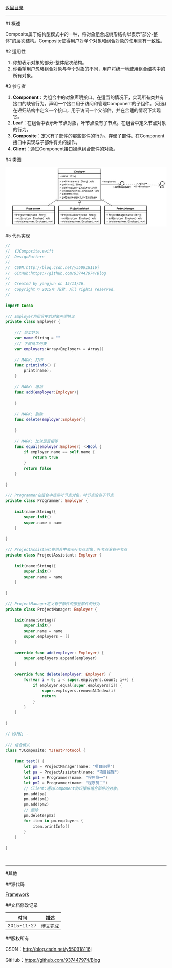 [返回目录](https://github.com/937447974/Blog/blob/master/架构设计/23设计模式之目录.md)

----------

#1 概述

Composite属于结构型模式中的一种，将对象组合成树形结构以表示"部分-整体"的层次结构。Composite使得用户对单个对象和组合对象的使用具有一致性。

#2 适用性

1. 你想表示对象的部分-整体层次结构。
2. 你希望用户忽略组合对象与单个对象的不同，用户将统一地使用组合结构中的所有对象。

#3 参与者

1. **Component**：为组合中的对象声明接口。在适当的情况下，实现所有类共有接口的缺省行为。声明一个接口用于访问和管理Component的子组件。(可选)在递归结构中定义一个接口，用于访问一个父部件，并在合适的情况下实现它。
2. **Leaf**：在组合中表示叶节点对象，叶节点没有子节点。在组合中定义节点对象的行为。
3. **Composite**：定义有子部件的那些部件的行为。存储子部件。在Component接口中实现与子部件有关的操作。
4. **Client**：通过Component接口操纵组合部件的对象。

#4 类图

![DDl-1](https://raw.githubusercontent.com/937447974/Blog/master/Resources/2015112708.png)

#5 代码实现

```swift
//
//  YJComposite.swift
//  DesignPattern
//
//  CSDN:http://blog.csdn.net/y550918116j
//  GitHub:https://github.com/937447974/Blog
//
//  Created by yangjun on 15/11/26.
//  Copyright © 2015年 阳君. All rights reserved.
//

import Cocoa

/// Employer为组合中的对象声明协议
private class Employer {
    
    /// 员工姓名
    var name:String = ""
    /// 下属员工列表
    var employers:Array<Employer> = Array()
    
    // MARK: 打印
    func printInfo() {
        print(name);
    }
    
    // MARK: 增加
    func add(employer:Employer){
        
    }
    
    // MARK: 删除
    func delete(employer:Employer){
        
    }
    
    // MARK: 比较是否相等
    func equal(employer:Employer) ->Bool {
        if employer.name == self.name {
            return true
        }
        return false
    }
    
}

/// Programmer在组合中表示叶节点对象，叶节点没有子节点
private class Programmer: Employer {
    
    init(name:String){
        super.init()
        super.name = name
    }
    
}

/// ProjectAssistant在组合中表示叶节点对象，叶节点没有子节点
private class ProjectAssistant: Employer {
    
    init(name:String){
        super.init()
        super.name = name
    }
    
}

/// ProjectManager定义有子部件的那些部件的行为
private class ProjectManager: Employer {
    
    init(name:String){
        super.init()
        super.name = name
        super.employers = []
    }
    
    override func add(employer: Employer) {
        super.employers.append(employer)
    }
    
    override func delete(employer: Employer) {
        for(var i = 0; i < super.employers.count; i++) {
            if employer.equal(super.employers[i]) {
                super.employers.removeAtIndex(i)
                return
            }
        }
    }
    
}

// MARK: -

/// 组合模式
class YJComposite: YJTestProtocol {

    func test() {
        let pm = ProjectManager(name: "项目经理")
        let pa = ProjectAssistant(name: "项目经理")
        let pm1 = Programmer(name: "程序员一")
        let pm2 = Programmer(name: "程序员二")
        // Client:通过Component协议操纵组合部件的对象。
        pm.add(pa)
        pm.add(pm1)
        pm.add(pm2)
        // 删除
        pm.delete(pm2)
        for item in pm.employers {
            item.printInfo()
        }
    }
    
}
```

&#160;

----------

#其他

##源代码

[Framework](https://github.com/937447974/Framework)

##文档修改记录

| 时间 | 描述 |
| ---- | ---- |
| 2015-11-27 | 博文完成 |

##版权所有

CSDN：http://blog.csdn.net/y550918116j

GitHub：https://github.com/937447974/Blog